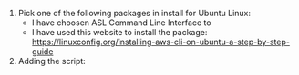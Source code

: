 1. Pick one of the following packages in install for Ubuntu Linux:
     + I have choosen ASL Command Line Interface to
   + I have used this website to install the package: https://linuxconfig.org/installing-aws-cli-on-ubuntu-a-step-by-step-guide
2. Adding the script: 

